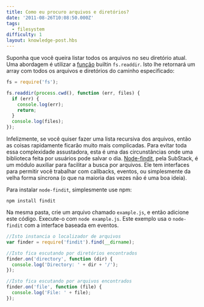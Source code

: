 ```yaml
---
title: Como eu procuro arquivos e diretórios?
date: '2011-08-26T10:08:50.000Z'
tags:
  - filesystem
difficulty: 1
layout: knowledge-post.hbs
---
```


Suponha que você queira listar todos os arquivos no seu diretório atual.  Uma abordagem é utilizar a [função](/pt-br/knowledge/file-system/how-to-read-files-in-nodejs/) builtin `fs.readdir`. Isto lhe retornará um array com todos os arquivos e diretórios do caminho especificado:

```javascript
fs = require('fs');

fs.readdir(process.cwd(), function (err, files) {
  if (err) {
    console.log(err);
    return;
  }
  console.log(files);
});
```

Infelizmente, se você quiser fazer uma lista recursiva dos arquivos, então as coisas rapidamente ficarão muito mais complicadas. Para evitar toda essa complexidade assustadora, esta é uma das circunstâncias onde uma biblioteca feita por usuários pode salvar o dia. [Node-findit](https://github.com/substack/node-findit), pela SubStack, é um módulo auxiliar para facilitar a busca por arquivos.  Ele tem interfaces para permitir você trabalhar com callbacks, eventos, ou simplesmente da velha forma síncrona (o que na maioria das vezes não é uma boa ideia).

Para instalar `node-findit`, simplesmente use npm:

```
npm install findit
```

Na mesma pasta, crie um arquivo chamado `example.js`, e então adicione este código.  Execute-o com `node example.js`.  Este exemplo usa o `node-findit` com a interface baseada em eventos.

```javascript
//Isto instancia o localizador de arquivos
var finder = require('findit').find(__dirname);

//Isto fica escutando por diretórios encontrados
finder.on('directory', function (dir) {
  console.log('Directory: ' + dir + '/');
});

//Isto fica escutando por arquivos encontrados
finder.on('file', function (file) {
  console.log('File: ' + file);
});
```
